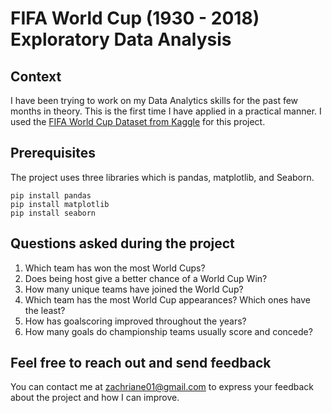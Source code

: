 # FIFA World Cup (1930 - 2018) Exploratory Data Analysis

## Context
I have been trying to work on my Data Analytics skills for the past few months in theory. This is the first time I have applied in a practical manner. I used the 
[FIFA World Cup Dataset from Kaggle](https://www.kaggle.com/datasets/iamsouravbanerjee/fifa-football-world-cup-dataset) for this project.

## Prerequisites
The project uses three libraries which is pandas, matplotlib, and Seaborn.
```
pip install pandas
pip install matplotlib
pip install seaborn
```

## Questions asked during the project
1. Which team has won the most World Cups?
2. Does being host give a better chance of a World Cup Win?
3. How many unique teams have joined the World Cup?
4. Which team has the most World Cup appearances? Which ones have the least?
5. How has goalscoring improved throughout the years?
6. How many goals do championship teams usually score and concede?

## Feel free to reach out and send feedback
You can contact me at zachriane01@gmail.com to express your feedback about the project and how I can improve.